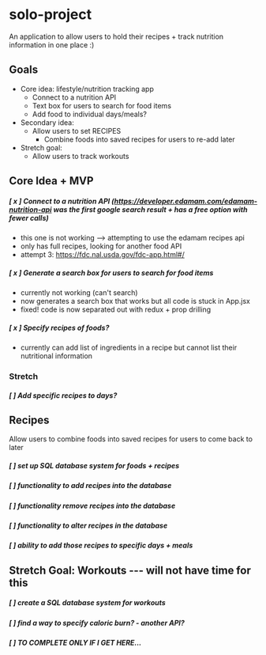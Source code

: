 # solo-project
An application to allow users to hold their recipes + track nutrition information in one place :)

## Goals
- Core idea: lifestyle/nutrition tracking app
    - Connect to a nutrition API
    - Text box for users to search for food items
    - Add food to individual days/meals?
- Secondary idea:
    - Allow users to set RECIPES
        - Combine foods into saved recipes for users to re-add later
- Stretch goal:
    - Allow users to track workouts

## Core Idea + MVP
##### [ x ] Connect to a nutrition API (https://developer.edamam.com/edamam-nutrition-api was the first google search result + has a free option with fewer calls)  
- this one is not working --> attempting to use the edamam recipes api
- only has full recipes, looking for another food API
- attempt 3: https://fdc.nal.usda.gov/fdc-app.html#/   
##### [ x ] Generate a search box for users to search for food items  
- currently not working (can't search)
- now generates a search box that works but all code is stuck in App.jsx
- fixed! code is now separated out with redux + prop drilling  
##### [ x ] Specify recipes of foods?  
- currently can add list of ingredients in a recipe but cannot list their nutritional information  

### Stretch  
##### [ ] Add specific recipes to days?  

## Recipes
Allow users to combine foods into saved recipes for users to come back to later  
##### [ ] set up SQL database system for foods + recipes  
##### [ ] functionality to add recipes into the database  
##### [ ] functionality remove recipes into the database  
##### [ ] functionality to alter recipes in the database  
##### [ ] ability to add those recipes to specific days + meals  

## Stretch Goal: Workouts --- will not have time for this  
##### [ ] create a SQL database system for workouts  
##### [ ] find a way to specify caloric burn? - another API?  
##### [ ] TO COMPLETE ONLY IF I GET HERE...   